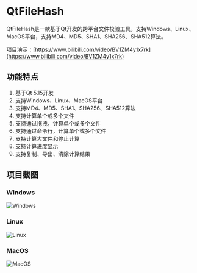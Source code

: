 # QtFileHash

QtFileHash是一款基于Qt开发的跨平台文件校验工具，支持Windows、Linux、MacOS平台，支持MD4、MD5、SHA1、SHA256、SHA512算法。

项目演示：[https://www.bilibili.com/video/BV1ZM4y1x7rk](https://www.bilibili.com/video/BV1ZM4y1x7rk)

## 功能特点

1. 基于Qt 5.15开发
2. 支持Windows、Linux、MacOS平台
3. 支持MD4、MD5、SHA1、SHA256、SHA512算法
4. 支持计算单个或多个文件
5. 支持通过拖拽，计算单个或多个文件
6. 支持通过命令行，计算单个或多个文件
7. 支持计算大文件和停止计算
8. 支持计算进度显示
9. 支持复制、导出、清除计算结果

## 项目截图

### Windows

![Windows](https://s1.ax1x.com/2023/07/16/pCIEmdA.png)

### Linux

![Linux](https://s1.ax1x.com/2023/07/16/pCIEOYt.png)

### MacOS

![MacOS](https://s1.ax1x.com/2023/07/16/pCI2Imt.jpg)